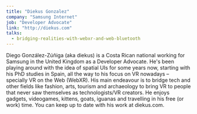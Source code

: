 ```yaml
---
title: "Diekus Gonzalez"
company: "Samsung Internet"
job: "Developer Advocate"
link: "http://diekus.com"
talks:
  - bridging-realities-with-webxr-and-web-bluetooth
---
```


Diego González-Zúñiga (aka diekus) is a Costa Rican national working for Samsung in the United Kingdom as a Developer Advocate. He's been playing around with the idea of spatial UIs for some years now, starting with his PhD studies in Spain, all the way to his focus on VR nowadays – specially VR on the Web (WebXR). His main endeavour is to bridge tech and other fields like fashion, arts, tourism and archaeology to bring VR to people that never saw themselves as technologists/VR creators. He enjoys gadgets, videogames, kittens, goats, iguanas and travelling in his free (or work) time. You can keep up to date with his work at diekus.com.

